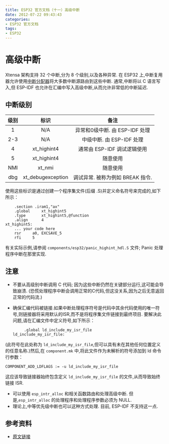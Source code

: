 ```yaml
---
title: ESP32 官方文档（十一）高级中断
date: 2012-07-22 09:43:43
categories:
- ESP32 官方文档
tags:
- ESP32
---
```


# 高级中断

Xtensa 架构支持 32 个中断,分为 8 个级别,以及各种异常. 在 ESP32 上,中断复用器允许使用[中断分配器](https://docs.espressif.com/projects/esp-idf/en/latest/api-reference/system/intr_alloc.html)将大多数中断源路由到这些中断. 通常,中断将以 C 语言写入,但 ESP-IDF 也允许在汇编中写入高级中断,从而允许非常低的中断延迟.

<!--more-->

## 中断级别

|级别|标识|备注|
|:---:|:--:|:--:|
|1|N/A|异常和0级中断. 由 ESP-IDF 处理|
|2-3|N/A|中级中断. 由 ESP-IDF 处理|
|4|xt_highint4|通常由 ESP-IDF 调试逻辑使用|
|5|xt_highint4|随意使用|
|NMI|xt_nmi|随意使用|
|dbg|xt_debugexception|调试异常. 被称为例如 BREAK 指令.|

使用这些标识是通过创建一个程序集文件(后缀 .S)并定义命名符号来完成的,如下所示：

```
    .section .iram1,"ax"
    .global     xt_highint5
    .type       xt_highint5,@function
    .align      4
xt_highint5:
    ... your code here
    rsr     a0, EXCSAVE_5
    rfi     5
```

有关实际示例,请参阅 `components/esp32/panic_highint_hdl.S` 文件; Panic 处理程序中断在那里实现.

## 注意

 - 不要从高级别中断调用 C 代码; 因为这些中断仍然在关键部分运行,这可能会导致崩溃. (恐慌处理程序中断会调用正常的C代码,但这没关系,因为之后无意返回正常的代码流.)
 - 确保汇编代码被链接.如果中断处理程序符号是代码中其余代码使用的唯一符号,则链接器将采用默认的ISR,而不是将程序集文件链接到最终项目. 要解决此问题,请在汇编文件中定义符号,如下所示：
	
	```
	     .global ld_include_my_isr_file
	ld_include_my_isr_file:
	```

(此符号在此处称为 `ld_include_my_isr_file`,但可以具有未在其他任何位置定义的任意名称.)然后,在 `component.mk` 中,将此文件作为未解析的符号添加到 ld 命令行参数：

```
COMPONENT_ADD_LDFLAGS := -u ld_include_my_isr_file
```

这应该导致链接器始终包含定义 `ld_include_my_isr_file` 的文件,从而导致始终链接 ISR.

 - 可以使用 `esp_intr_alloc` 和相关函数路由和处理高级中断. 但是,`esp_intr_alloc` 的处理程序和处理程序参数必须为 NULL.
 - 理论上,中等优先级中断也可以这种方式处理. 目前, ESP-IDF 不支持这一点.

## 参考资料

 - [原文链接](https://docs.espressif.com/projects/esp-idf/en/latest/api-guides/hlinterrupts.html)
